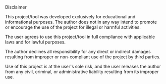 Disclaimer

This project/tool was developed exclusively for educational and informational purposes. The author does not in any way intend to promote or encourage the use of the project for illegal or harmful activities.

The user agrees to use this project/tool in full compliance with applicable laws and for lawful purposes.

The author declines all responsibility for any direct or indirect damages resulting from improper or non-compliant use of the project by third parties.

Use of this project is at the user's sole risk, and the user releases the author from any civil, criminal, or administrative liability resulting from its improper use.
